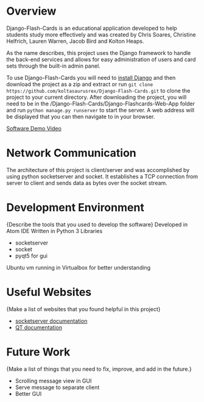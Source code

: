 # Overview


Django-Flash-Cards is an educational application developed to help students study
more effectively and was created by Chris Soares, Christine Helfrich, Lauren Warren, Jacob
Bird and Kolton Heaps.

As the name describes, this project uses the Django framework to handle the back-end services
and allows for easy administration of users and card sets through the built-in admin panel.

To use Django-Flash-Cards you will need to [install Django](https://docs.djangoproject.com/en/3.2/topics/install/)
and then download the project as a zip and extract or run `git clone https://github.com/koltasaurusrex/Django-Flash-Cards.git` to clone the project to your current directory.
After downloading the project, you will need to be in the /Django-Flash-Cards/Django-Flashcards-Web-App folder
and run `python manage.py runserver` to start the server. A web address will be displayed
that you can then navigate to in your browser.

[Software Demo Video](https://youtu.be/Nnio1nj1NNc)

# Network Communication


The architecture of this project is client/server and was accomplished by using python socketserver and socket.
It establishes a TCP connection from server to client and sends data as bytes over the socket stream.


# Development Environment

{Describe the tools that you used to develop the software}
Developed in Atom IDE
Written in Python 3
Libraries
 - socketserver
 - socket
 - pyqt5 for gui

Ubuntu vm running in Virtualbox for better understanding

# Useful Websites

{Make a list of websites that you found helpful in this project}
* [socketserver documentation](https://docs.python.org/3/library/socketserver.html#module-socketserver)
* [QT documentation](https://doc.qt.io/qtforpython/)

# Future Work

{Make a list of things that you need to fix, improve, and add in the future.}
* Scrolling message view in GUI
* Serve message to separate client
* Better GUI
